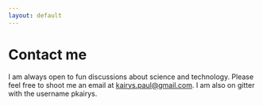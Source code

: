 ```yaml
---
layout: default
---
```


# Contact me

I am always open to fun discussions about science and technology. Please feel free to shoot me an email at <kairys.paul@gmail.com>. I am also on gitter with the username pkairys. 
